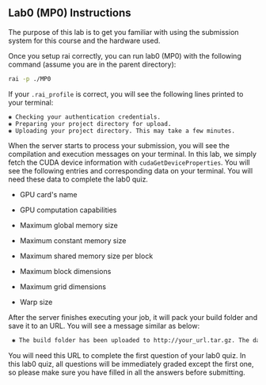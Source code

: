 ## Lab0 (MP0) Instructions

The purpose of this lab is to get you familiar with using the submission system for this course and the hardware used.

Once you setup rai correctly, you can run lab0 (MP0) with the following command (assume you are in the parent directory):
```bash
rai -p ./MP0
```

If your `.rai_profile` is correct, you will see the following lines printed to your terminal:

    ✱ Checking your authentication credentials.
    ✱ Preparing your project directory for upload.
    ✱ Uploading your project directory. This may take a few minutes.

When the server starts to process your submission, you will see the compilation and execution messages on your terminal. In this lab, we simply fetch the CUDA device information with `cudaGetDeviceProperties`. You will see the following entries and corresponding data on your terminal. You will need these data to complete the lab0 quiz.

* GPU card's name

* GPU computation capabilities

* Maximum global memory size

* Maximum constant memory size

* Maximum shared memory size per block

* Maximum block dimensions

* Maximum grid dimensions

* Warp size

After the server finishes executing your job, it will pack your build folder and save it to an URL. You will see a message similar as below:

```bash
 ✱ The build folder has been uploaded to http://your_url.tar.gz. The data will be present for only a short duration of time.
```

You will need this URL to complete the first question of your lab0 quiz. In this lab0 quiz, all questions will be immediately graded except the first one, so please make sure you have filled in all the answers before submitting.

